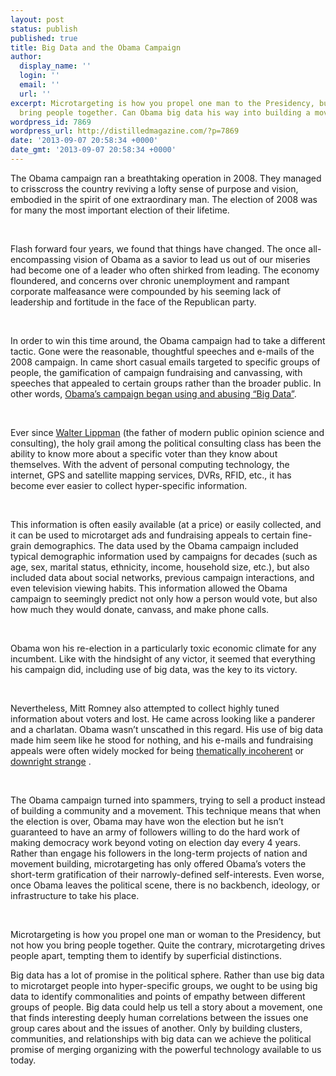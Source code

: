 ```yaml
---
layout: post
status: publish
published: true
title: Big Data and the Obama Campaign
author:
  display_name: ''
  login: ''
  email: ''
  url: ''
excerpt: Microtargeting is how you propel one man to the Presidency, but not how you
  bring people together. Can Obama big data his way into building a movement?
wordpress_id: 7869
wordpress_url: http://distilledmagazine.com/?p=7869
date: '2013-09-07 20:58:34 +0000'
date_gmt: '2013-09-07 20:58:34 +0000'
---
```

<p dir="ltr">The Obama campaign ran a breathtaking operation in 2008. They managed to crisscross the country reviving a lofty sense of purpose and vision, embodied in the spirit of one extraordinary man. The election of 2008 was for many the most important election of their lifetime.</p>
<p>&nbsp;</p>
<p dir="ltr">Flash forward four years, we found that things have changed. The once all-encompassing vision of Obama as a savior to lead us out of our miseries had become one of a leader who often shirked from leading. The economy floundered, and concerns over chronic unemployment and rampant corporate malfeasance were compounded by his seeming lack of leadership and fortitude in the face of the Republican party.</p>
<p>&nbsp;</p>
<p dir="ltr">In order to win this time around, the Obama campaign had to take a different tactic. Gone were the reasonable, thoughtful speeches and e-mails of the 2008 campaign. In came short casual emails targeted to specific groups of people, the gamification of campaign fundraising and canvassing, with speeches that appealed to certain groups rather than the broader public. In other words, <a href="[http://www.theatlantic.com/technology/archive/2012/11/when-the-nerds-go-marching-in/265325/" target="_blank">Obama’s campaign began using and abusing “Big Data”</a>.</p>
<p>&nbsp;</p>
<p dir="ltr">Ever since <a href="http://en.wikipedia.org/wiki/Walter_Lippmann" target="_blank">Walter Lippman</a> (the father of modern public opinion science and consulting), the holy grail among the political consulting class has been the ability to know more about a specific voter than they know about themselves. With the advent of personal computing technology, the internet, GPS and satellite mapping services, DVRs, RFID, etc., it has become ever easier to collect hyper-specific information.</p>
<p>&nbsp;</p>
<p dir="ltr">This information is often easily available (at a price) or easily collected, and it can be used to microtarget ads and fundraising appeals to certain fine-grain demographics. The data used by the Obama campaign included typical demographic information used by campaigns for decades (such as age, sex, marital status, ethnicity, income, household size, etc.), but also included data about social networks, previous campaign interactions, and even television viewing habits. This information allowed the Obama campaign to seemingly predict not only how a person would vote, but also how much they would donate, canvass, and make phone calls.</p>
<p>&nbsp;</p>
<p dir="ltr">Obama won his re-election in a particularly toxic economic climate for any incumbent. Like with the hindsight of any victor, it seemed that everything his campaign did, including use of big data, was the key to its victory.</p>
<p>&nbsp;</p>
<p dir="ltr">Nevertheless, Mitt Romney also attempted to collect highly tuned information about voters and lost. He came across looking like a panderer and a charlatan. Obama wasn’t unscathed in this regard. His use of big data made him seem like he stood for nothing, and his e-mails and fundraising appeals were often widely mocked for being <a href="http://www.businessweek.com/articles/2012-11-29/the-science-behind-those-obama-campaign-e-mails" target="_blank">thematically incoherent</a> or <a href="http://www.buzzfeed.com/nycsouthpaw/the-strange-devolution-obama-campaign-emails-2008" target="_blank">downright strange</a> .</p>
<p>&nbsp;</p>
<p dir="ltr">The Obama campaign turned into spammers, trying to sell a product instead of building a community and a movement. This technique means that when the election is over, Obama may have won the election but he isn’t guaranteed to have an army of followers willing to do the hard work of making democracy work beyond voting on election day every 4 years. Rather than engage his followers in the long-term projects of nation and movement building, microtargeting has only offered Obama’s voters the short-term gratification of their narrowly-defined self-interests. Even worse, once Obama leaves the political scene, there is no backbench, ideology, or infrastructure to take his place.</p>
<p>&nbsp;</p>
<p dir="ltr">Microtargeting is how you propel one man or woman to the Presidency, but not how you bring people together. Quite the contrary, microtargeting drives people apart, tempting them to identify by superficial distinctions.</p>
<p>Big data has a lot of promise in the political sphere. Rather than use big data to microtarget people into hyper-specific groups, we ought to be using big data to identify commonalities and points of empathy between different groups of people. Big data could help us tell a story about a movement, one that finds interesting deeply human correlations between the issues one group cares about and the issues of another. Only by building clusters, communities, and relationships with big data can we achieve the political promise of merging organizing with the powerful technology available to us today.</p>
